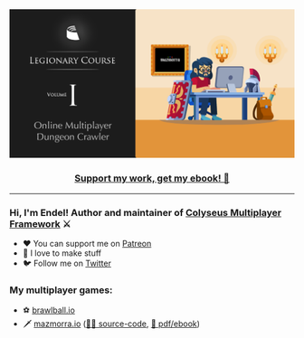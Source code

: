 <div align="center">
  <a href="http://gum.co/mazmorra">
    <img src="https://github.com/endel/mazmorra/blob/master/press/legionary-course.png?raw=true" />
  </a>
  <h3><a href="http://gum.co/mazmorra">Support my work, get my ebook! 🥰</a></h3>
</div>

---

### Hi, I'm Endel! Author and maintainer of [Colyseus Multiplayer Framework](http://colyseus.io/) ⚔️

- ❤️ You can support me on [Patreon](https://www.patreon.com/endel)
- 💬 I love to make stuff
- ️🐦 Follow me on [Twitter](https://twitter.com/endel)

### My multiplayer games:

- ⚽️ [brawlball.io](https://brawlball.io/)
- 🗡 [mazmorra.io](https://mazmorra.io/) ([👨‍💻 source-code](https://github.com/endel/mazmorra), [📕 pdf/ebook](http://gum.co/mazmorra))

